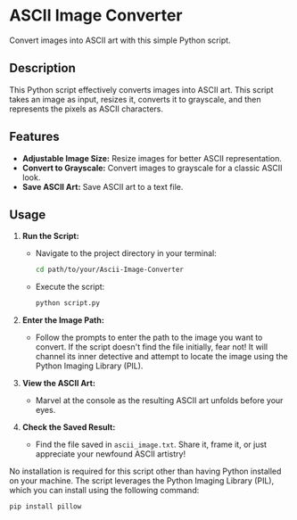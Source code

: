   # ASCII Image Converter
<p>Convert images into ASCII art with this simple Python script.</p>


  ## Description

 <p>This Python script effectively converts images into ASCII art. 
  This script takes an image as input, resizes it, converts it to grayscale, 
  and then represents the pixels as ASCII characters.</p>


  ## Features

- **Adjustable Image Size:** Resize images for better ASCII representation.
- **Convert to Grayscale:** Convert images to grayscale for a classic ASCII look.
- **Save ASCII Art:** Save ASCII art to a text file.

## Usage

1. **Run the Script:**
   - Navigate to the project directory in your terminal:

     ```bash
     cd path/to/your/Ascii-Image-Converter
     ```

   - Execute the script:

     ```bash
     python script.py
     ```

2. **Enter the Image Path:**
   - Follow the prompts to enter the path to the image you want to convert. If the script doesn't find the file initially, fear not! It will channel its inner detective and attempt to locate the image using the Python Imaging Library (PIL).

3. **View the ASCII Art:**
   - Marvel at the console as the resulting ASCII art unfolds before your eyes.

4. **Check the Saved Result:**
   - Find the file saved in `ascii_image.txt`. Share it, frame it, or just appreciate your newfound ASCII artistry!

No installation is required for this script other than having Python installed on your machine. The script leverages the Python Imaging Library (PIL), which you can install using the following command:

```bash
pip install pillow
